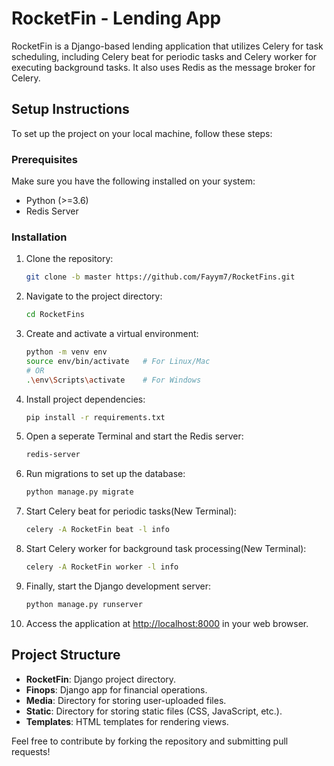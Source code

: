 
# RocketFin - Lending App

RocketFin is a Django-based lending application that utilizes Celery for task scheduling, including Celery beat for periodic tasks and Celery worker for executing background tasks. It also uses Redis as the message broker for Celery.

## Setup Instructions

To set up the project on your local machine, follow these steps:

### Prerequisites

Make sure you have the following installed on your system:

- Python (>=3.6)
- Redis Server

### Installation

1. Clone the repository:
   ```bash
   git clone -b master https://github.com/Fayym7/RocketFins.git
   ```

2. Navigate to the project directory:
   ```bash
   cd RocketFins
   ```

3. Create and activate a virtual environment:
   ```bash
   python -m venv env
   source env/bin/activate   # For Linux/Mac
   # OR
   .\env\Scripts\activate    # For Windows
   ```

4. Install project dependencies:
   ```bash
   pip install -r requirements.txt
   ```

5. Open a seperate Terminal and start the Redis server:
   ```bash
   redis-server
   ```

6. Run migrations to set up the database:
   ```bash
   python manage.py migrate
   ```

7. Start Celery beat for periodic tasks(New Terminal):
   ```bash
   celery -A RocketFin beat -l info
   ```

8. Start Celery worker for background task processing(New Terminal):
   ```bash
   celery -A RocketFin worker -l info
   ```

9. Finally, start the Django development server:
   ```bash
   python manage.py runserver
   ```

10. Access the application at [http://localhost:8000](http://localhost:8000) in your web browser.

## Project Structure

- **RocketFin**: Django project directory.
- **Finops**: Django app for financial operations.
- **Media**: Directory for storing user-uploaded files.
- **Static**: Directory for storing static files (CSS, JavaScript, etc.).
- **Templates**: HTML templates for rendering views.


Feel free to contribute by forking the repository and submitting pull requests!

